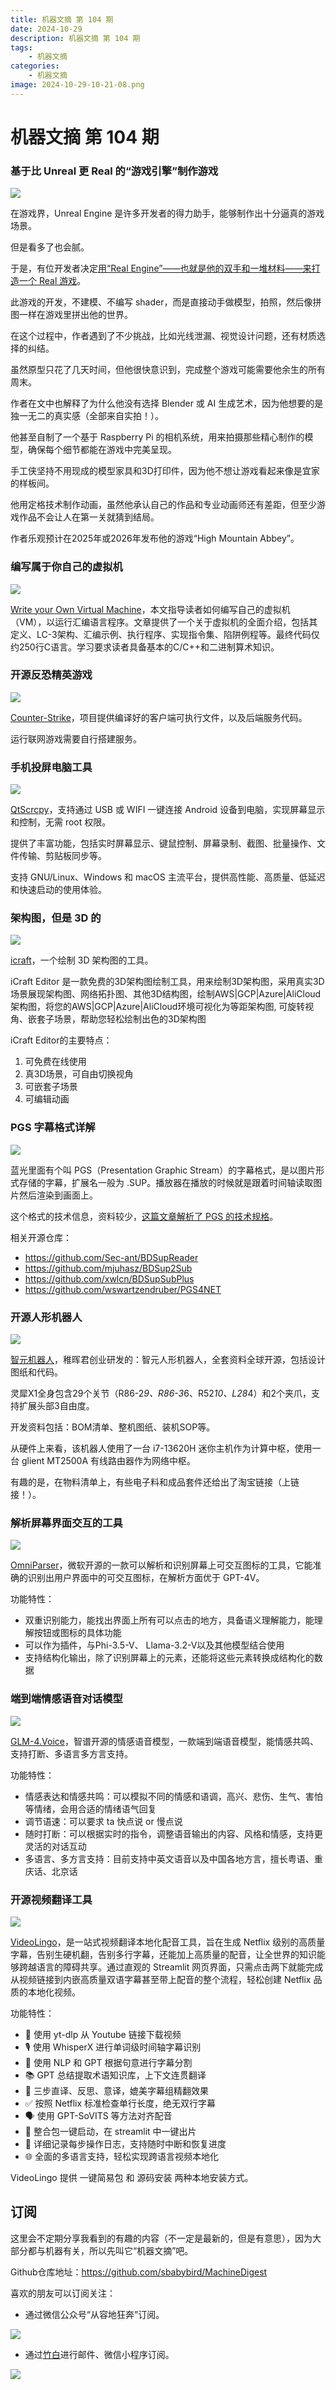 ```yaml
---
title: 机器文摘 第 104 期
date: 2024-10-29
description: 机器文摘 第 104 期
tags: 
    - 机器文摘
categories: 
    - 机器文摘
image: 2024-10-29-10-21-08.png
---
```

# 机器文摘 第 104 期
### 基于比 Unreal 更 Real 的“游戏引擎”制作游戏
![](2024-10-29-10-19-02.png)

在游戏界，Unreal Engine 是许多开发者的得力助手，能够制作出十分逼真的游戏场景。

但是看多了也会腻。

于是，有位开发者决定[用“Real Engine”——也就是他的双手和一堆材料——来打造一个 Real 游戏](https://novalis.org/blog/2024-10-18-building-a-game-with-the-real-engine.html)。

此游戏的开发，不建模、不编写 shader，而是直接动手做模型，拍照，然后像拼图一样在游戏里拼出他的世界。

在这个过程中，作者遇到了不少挑战，比如光线泄漏、视觉设计问题，还有材质选择的纠结。

虽然原型只花了几天时间，但他很快意识到，完成整个游戏可能需要他余生的所有周末。

作者在文中也解释了为什么他没有选择 Blender 或 AI 生成艺术，因为他想要的是独一无二的真实感（全部来自实拍！）。

他甚至自制了一个基于 Raspberry Pi 的相机系统，用来拍摄那些精心制作的模型，确保每个细节都能在游戏中完美呈现。

手工侠坚持不用现成的模型家具和3D打印件，因为他不想让游戏看起来像是宜家的样板间。

他用定格技术制作动画，虽然他承认自己的作品和专业动画师还有差距，但至少游戏作品不会让人在第一关就猜到结局。

作者乐观预计在2025年或2026年发布他的游戏“High Mountain Abbey”。

### 编写属于你自己的虚拟机
![](2024-10-29-10-19-19.png)

[Write your Own Virtual Machine](https://www.jmeiners.com/lc3-vm/)，本文指导读者如何编写自己的虚拟机（VM），以运行汇编语言程序。文章提供了一个关于虚拟机的全面介绍，包括其定义、LC-3架构、汇编示例、执行程序、实现指令集、陷阱例程等。最终代码仅约250行C语言。学习要求读者具备基本的C/C++和二进制算术知识。

### 开源反恐精英游戏
![](2024-10-29-10-19-37.png)

[Counter-Strike](https://github.com/solcloud/Counter-Strike)，项目提供编译好的客户端可执行文件，以及后端服务代码。

运行联网游戏需要自行搭建服务。 ​​​

### 手机投屏电脑工具
![](2024-10-29-10-20-00.png)

[QtScrcpy](https://github.com/barry-ran/QtScrcpy)，支持通过 USB 或 WIFI 一键连接 Android 设备到电脑，实现屏幕显示和控制，无需 root 权限。

提供了丰富功能，包括实时屏幕显示、键鼠控制、屏幕录制、截图、批量操作、文件传输、剪贴板同步等。

支持 GNU/Linux、Windows 和 macOS 主流平台，提供高性能、高质量、低延迟和快速启动的使用体验。

### 架构图，但是 3D 的
![](2024-10-29-10-20-23.png)

[icraft](https://icraft.gantcloud.com/)，一个绘制 3D 架构图的工具。

iCraft Editor 是一款免费的3D架构图绘制工具，用来绘制3D架构图，采用真实3D场景展现架构图、网络拓扑图、其他3D结构图，绘制AWS|GCP|Azure|AliCloud架构图，将您的AWS|GCP|Azure|AliCloud环境可视化为等距架构图, 可旋转视角、嵌套子场景，帮助您轻松绘制出色的3D架构图

iCraft Editor的主要特点：

1. 可免费在线使用
2. 真3D场景，可自由切换视角
3. 可嵌套子场景
4. 可编辑动画

### PGS 字幕格式详解
![](2024-10-29-10-20-36.png)

蓝光里面有个叫 PGS（Presentation Graphic Stream）的字幕格式，是以图片形式存储的字幕，扩展名一般为 .SUP。播放器在播放的时候就是跟着时间轴读取图片然后渲染到画面上。

这个格式的技术信息，资料较少，[这篇文章解析了 PGS 的技术规格](https://blog.thescorpius.com/index.php/2017/07/15/presentation-graphic-stream-sup-files-bluray-subtitle-format/)。

相关开源仓库：
- https://github.com/Sec-ant/BDSupReader
- https://github.com/mjuhasz/BDSup2Sub
- https://github.com/xwlcn/BDSupSubPlus
- https://github.com/wswartzendruber/PGS4NET

### 开源人形机器人
![](2024-10-29-10-21-08.png)

[智元机器人](https://www.zhiyuan-robot.com/DOCS)，稚晖君创业研发的：智元人形机器人，全套资料全球开源，包括设计图纸和代码。

灵犀X1全身包含29个关节（R86-2*9、R86-3*6、R52*10、L28*4）和2个夹爪，支持扩展头部3自由度。

开发资料包括：BOM清单、整机图纸、装机SOP等。

从硬件上来看，该机器人使用了一台 i7-13620H 迷你主机作为计算中枢，使用一台 glient MT2500A 有线路由器作为网络中枢。

有趣的是，在物料清单上，有些电子料和成品套件还给出了淘宝链接（上链接！）。

### 解析屏幕界面交互的工具
![](2024-10-29-10-22-15.png)

[OmniParser](https://github.com/microsoft/OmniParser)，微软开源的一款可以解析和识别屏幕上可交互图标的工具，它能准确的识别出用户界面中的可交互图标，在解析方面优于 GPT-4V。

功能特性：
- 双重识别能力，能找出界面上所有可以点击的地方，具备语义理解能力，能理解按钮或图标的具体功能
- 可以作为插件，与Phi-3.5-V、 Llama-3.2-V以及其他模型结合使用
- 支持结构化输出，除了识别屏幕上的元素，还能将这些元素转换成结构化的数据

### 端到端情感语音对话模型
![](2024-10-29-10-23-10.png)

[GLM-4.Voice](https://github.com/THUDM/GLM-4-Voice)，智谱开源的情感语音模型，一款端到端语音模型，能情感共鸣、支持打断、多语言多方言支持。

功能特性：
- 情感表达和情感共鸣：可以模拟不同的情感和语调，高兴、悲伤、生气、害怕等情绪，会用合适的情绪语气回复
- 调节语速：可以要求 ta 快点说 or 慢点说
- 随时打断：可以根据实时的指令，调整语音输出的内容、风格和情感，支持更灵活的对话互动
- 多语言、多方言支持：目前支持中英文语音以及中国各地方言，擅长粤语、重庆话、北京话

### 开源视频翻译工具
![](2024-10-29-10-23-51.png)

[VideoLingo](https://github.com/Huanshere/VideoLingo)，是一站式视频翻译本地化配音工具，旨在生成 Netflix 级别的高质量字幕，告别生硬机翻，告别多行字幕，还能加上高质量的配音，让全世界的知识能够跨越语言的障碍共享。通过直观的 Streamlit 网页界面，只需点击两下就能完成从视频链接到内嵌高质量双语字幕甚至带上配音的整个流程，轻松创建 Netflix 品质的本地化视频。

功能特性：
- 🎥 使用 yt-dlp 从 Youtube 链接下载视频
- 🎙️ 使用 WhisperX 进行单词级时间轴字幕识别
- 📝 使用 NLP 和 GPT 根据句意进行字幕分割
- 📚 GPT 总结提取术语知识库，上下文连贯翻译
- 🔄 三步直译、反思、意译，媲美字幕组精翻效果
- ✅ 按照 Netflix 标准检查单行长度，绝无双行字幕
- 🗣️ 使用 GPT-SoVITS 等方法对齐配音
- 🚀 整合包一键启动，在 streamlit 中一键出片
- 📝 详细记录每步操作日志，支持随时中断和恢复进度
- 🌐 全面的多语言支持，轻松实现跨语言视频本地化

VideoLingo 提供 一键简易包 和 源码安装 两种本地安装方式。

## 订阅
这里会不定期分享我看到的有趣的内容（不一定是最新的，但是有意思），因为大部分都与机器有关，所以先叫它“机器文摘”吧。

Github仓库地址：https://github.com/sbabybird/MachineDigest

喜欢的朋友可以订阅关注：

- 通过微信公众号“从容地狂奔”订阅。

![](../weixin.jpg)

- 通过[竹白](https://zhubai.love/)进行邮件、微信小程序订阅。

![](../zhubai.jpg)